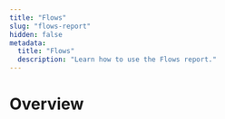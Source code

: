 ```yaml
---
title: "Flows"
slug: "flows-report"
hidden: false
metadata:
  title: "Flows"
  description: "Learn how to use the Flows report."
---
```


# Overview

